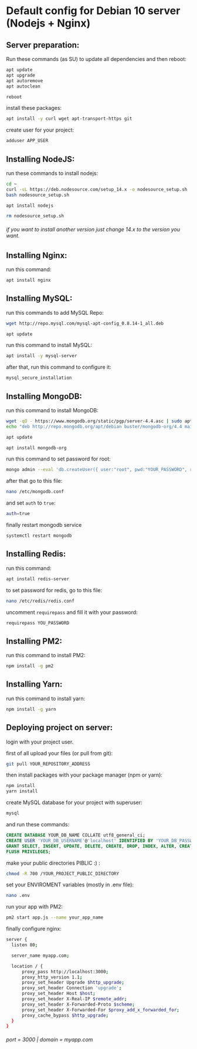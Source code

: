 # Default config for Debian 10 server (Nodejs + Nginx)

## Server preparation:

Run these commands (as SU) to update all dependencies and then reboot:

```bash
apt update
apt upgrade
apt autoremove
apt autoclean

reboot
```

install these packages:

```bash
apt install -y curl wget apt-transport-https git
```

create user for your project:

```bash
adduser APP_USER
```

## Installing NodeJS:

run these commands to install nodejs:

```bash
cd ~
curl -sL https://deb.nodesource.com/setup_14.x -o nodesource_setup.sh
bash nodesource_setup.sh

apt install nodejs

rm nodesource_setup.sh
```

###### if you want to install another version just change 14.x to the version you want.


## Installing Nginx:

run this command:

```bash
apt install nginx
```

## Installing MySQL:

run this commands to add MySQL Repo:

```bash
wget http://repo.mysql.com/mysql-apt-config_0.8.14-1_all.deb

apt update
```

run this command to install MySQL:

```bash
apt install -y mysql-server
```

after that, run this command to configure it:

```bash
mysql_secure_installation
```

## Installing MongoDB:

run this command to install MongoDB:

```bash
wget -qO - https://www.mongodb.org/static/pgp/server-4.4.asc | sudo apt-key add -
echo "deb http://repo.mongodb.org/apt/debian buster/mongodb-org/4.4 main" | sudo tee /etc/apt/sources.list.d/mongodb-org-4.4.list

apt update

apt install mongodb-org
```

run this command to set password for root:

```bash
mongo admin --eval 'db.createUser({ user:"root", pwd:"YOUR_PASSWORD", roles:[{role:"root", db:"admin"}]})'
```

after that go to this file:

```bash
nano /etc/mongodb.conf
```

and set `auth` to `true`:

```bash
auth=true
```

finally restart mongodb service

```bash
systemctl restart mongodb
```

## Installing Redis:

run this command:

```bash
apt install redis-server
```

to set password for redis, go to this file:

```bash
nano /etc/redis/redis.conf
```

uncomment `requirepass` and fill it with your password:

```bash
requirepass YOU_PASSWORD
```

## Installing PM2:

run this command to install PM2:

```bash
npm install -g pm2
```

## Installing Yarn:

run this command to install yarn:

```bash
npm install -g yarn
```

## Deploying project on server:

login with your project user.

first of all upload your files (or pull from git):

```bash
git pull YOUR_REPOSITORY_ADDRESS
```

then install packages with your package manager (npm or yarn):

```bash
npm install
yarn install
```

create MySQL database for your project with superuser:

```bash
mysql
```

and run these commands:

```SQL
CREATE DATABASE YOUR_DB_NAME COLLATE utf8_general_ci;
CREATE USER 'YOUR_DB_USERNAME'@'localhost' IDENTIFIED BY 'YOUR_DB_PASSWORD';
GRANT SELECT, INSERT, UPDATE, DELETE, CREATE, DROP, INDEX, ALTER, CREATE TEMPORARY TABLES, SHOW VIEW ON YOUR_DB_NAME.* TO 'YOUR_DB_USERNAME'@'localhost';
FLUSH PRIVILEGES;
```

make your public directories PIBLIC :) :

```bash
chmod -R 700 /YOUR_PROJECT_PUBLIC_DIRECTORY
```

set your ENVIROMENT variables (mostly in .env file):

```bash
nano .env
```

run your app with PM2:

```bash
pm2 start app.js --name your_app_name
```

finally configure nginx:

```bash
server {
  listen 80;

  server_name myapp.com;

  location / {
      proxy_pass http://localhost:3000;
      proxy_http_version 1.1;
      proxy_set_header Upgrade $http_upgrade;
      proxy_set_header Connection 'upgrade';
      proxy_set_header Host $host;
      proxy_set_header X-Real-IP $remote_addr;
      proxy_set_header X-Forwarded-Proto $scheme;
      proxy_set_header X-Forwarded-For $proxy_add_x_forwarded_for;
      proxy_cache_bypass $http_upgrade;
  }
}
```

###### port = 3000 | domain = myapp.com